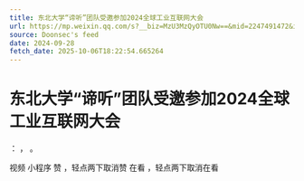 ```yaml
---
title: 东北大学“谛听”团队受邀参加2024全球工业互联网大会
url: https://mp.weixin.qq.com/s?__biz=MzU3MzQyOTU0Nw==&mid=2247491472&idx=1&sn=5153231bdf11aaa684e7da20c946b5dc
source: Doonsec's feed
date: 2024-09-28
fetch_date: 2025-10-06T18:22:54.665264
---
```


# 东北大学“谛听”团队受邀参加2024全球工业互联网大会

：
，
。

视频
小程序
赞
，轻点两下取消赞
在看
，轻点两下取消在看